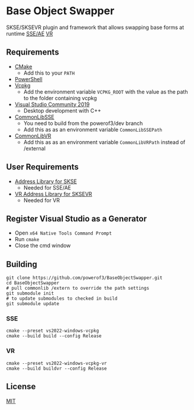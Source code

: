 # Base Object Swapper

SKSE/SKSEVR plugin and framework that allows swapping base forms at runtime
[SSE/AE](https://www.nexusmods.com/skyrimspecialedition/mods/60805)
[VR](https://www.nexusmods.com/skyrimspecialedition/mods/61734)

## Requirements
* [CMake](https://cmake.org/)
	* Add this to your `PATH`
* [PowerShell](https://github.com/PowerShell/PowerShell/releases/latest)
* [Vcpkg](https://github.com/microsoft/vcpkg)
	* Add the environment variable `VCPKG_ROOT` with the value as the path to the folder containing vcpkg
* [Visual Studio Community 2019](https://visualstudio.microsoft.com/)
	* Desktop development with C++
* [CommonLibSSE](https://github.com/powerof3/CommonLibSSE/tree/dev)
	* You need to build from the powerof3/dev branch
	* Add this as as an environment variable `CommonLibSSEPath`
* [CommonLibVR](https://github.com/alandtse/CommonLibVR/tree/vr)
	* Add this as as an environment variable `CommonLibVRPath` instead of /external

## User Requirements
* [Address Library for SKSE](https://www.nexusmods.com/skyrimspecialedition/mods/32444)
	* Needed for SSE/AE
* [VR Address Library for SKSEVR](https://www.nexusmods.com/skyrimspecialedition/mods/58101)
	* Needed for VR

## Register Visual Studio as a Generator
* Open `x64 Native Tools Command Prompt`
* Run `cmake`
* Close the cmd window

## Building
```
git clone https://github.com/powerof3/BaseObjectSwapper.git
cd BaseObjectSwapper
# pull commonlib /extern to override the path settings
git submodule init
# to update submodules to checked in build
git submodule update
```

### SSE
```
cmake --preset vs2022-windows-vcpkg
cmake --build build --config Release
```
### VR
```
cmake --preset vs2022-windows-vcpkg-vr
cmake --build buildvr --config Release
```
## License
[MIT](LICENSE)
